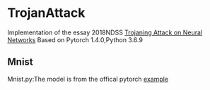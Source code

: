 # TrojanAttack
Implementation of the essay 2018NDSS [Trojaning Attack on Neural Networks](https://docs.lib.purdue.edu/cgi/viewcontent.cgi?article=2782&context=cstech) 
Based on Pytorch 1.4.0,Python 3.6.9
## Mnist
Mnist.py:The model is from the offical pytorch [example](https://github.com/pytorch/examples/tree/master/mnist)

